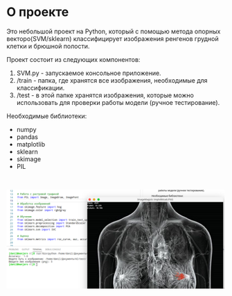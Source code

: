 # О проекте
Это небольшой проект на Python, который с помощью метода опорных векторо(SVM/sklearn) классифицирует изображения ренгенов грудной клетки и брюшной полости.

Проект состоит из следующих компонентов:
1. SVM.py - запускаемое консольное приложение.
2. /train - папка, где хранятся все изображения, необходимые для классификации.
3. /test - в этой папке хранятся изображения, которые можно использовать для проверки работы модели (ручное тестирование).

Необходимые библиотеки:
- numpy
- pandas
- matplotlib
- sklearn
- skimage
- PIL

<br>

![screenshot](screenshot.png)